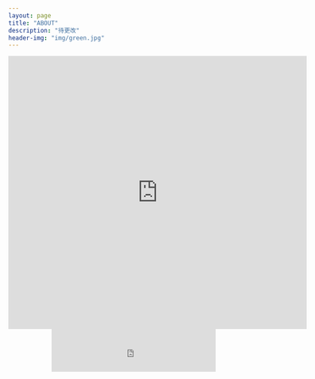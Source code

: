 ```yaml
---
layout: page
title: "ABOUT"
description: "待更改"
header-img: "img/green.jpg"
---
```

<iframe
    width="600"
    height="550"
    src="https://www.365yg.com/a6576847985227858440/#mid=68550719261"
    frameborder="0"
    allowfullscreen>
</iframe>

<div align=center>
<iframe frameborder="no" border="0" marginwidth="0" marginheight="0" width=330 height=86 src="https://music.163.com/song?id=461525011&userid=348141565">
</iframe>
</div>
